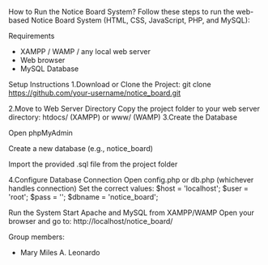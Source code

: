 How to Run the Notice Board System?
Follow these steps to run the web-based Notice Board System (HTML, CSS, JavaScript, PHP, and MySQL):

Requirements
- XAMPP / WAMP / any local web server
- Web browser
- MySQL Database

 Setup Instructions
1.Download or Clone the Project:
git clone https://github.com/your-username/notice_board.git

2.Move to Web Server Directory
Copy the project folder to your web server directory:
htdocs/ (XAMPP) or www/ (WAMP)
3.Create the Database

Open phpMyAdmin

Create a new database (e.g., notice_board)

Import the provided .sql file from the project folder

4.Configure Database Connection
Open config.php or db.php (whichever handles connection)
Set the correct values:
$host = 'localhost';
$user = 'root';
$pass = '';
$dbname = 'notice_board';

Run the System
Start Apache and MySQL from XAMPP/WAMP
Open your browser and go to:
http://localhost/notice_board/

Group members:
 - Mary Miles A. Leonardo
